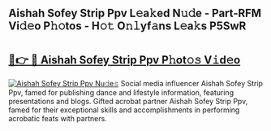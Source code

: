## Aishah Sofey Strip Ppv L𝚎a𝚔ed N𝚞𝚍e - Part-RFM Vi𝚍𝚎o P𝚑𝚘tos - H𝚘𝚝 O𝚗𝚕yf𝚊ns L𝚎a𝚔s P5SwR

# <h2><a href="http://kf756g.oniu.top/?m=Aishah+Sofey+Strip+Ppv">🔗👉 🔴 Aishah Sofey Strip Ppv P𝚑ot𝚘𝚜 V𝚒d𝚎o</a></h2>

[![Aishah Sofey Strip Ppv Nu𝚍e𝚜](https://i.imgur.com/0qMVB7G.gif)](http://kf756g.oniu.top/?m=Aishah+Sofey+Strip+Ppv)
Social media influencer Aishah Sofey Strip Ppv, famed for publishing dance and lifestyle information, featuring presentations and blogs. Gifted acrobat partner Aishah Sofey Strip Ppv, famed for their exceptional skills and accomplishments in performing acrobatic feats with partners.  
